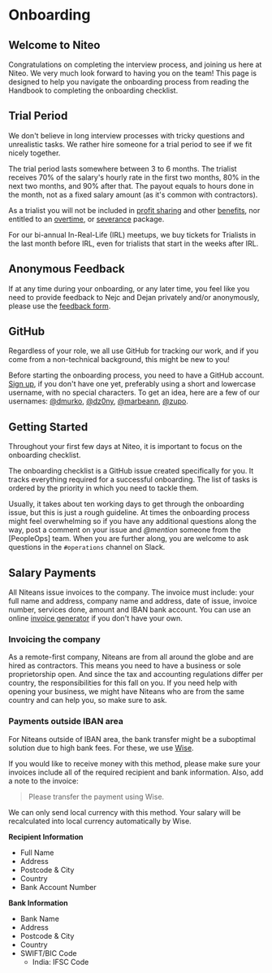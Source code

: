 # Onboarding

## Welcome to Niteo

Congratulations on completing the interview process, and joining us here at Niteo. We very much look forward to having you on the team! This page is designed to help you navigate the onboarding process from reading the Handbook to completing the onboarding checklist.

## Trial Period

We don't believe in long interview processes with tricky questions and unrealistic tasks. We rather hire someone for a trial period to see if we fit nicely together.

The trial period lasts somewhere between 3 to 6 months. The trialist receives 70% of the salary's hourly rate in the first two months, 80% in the next two months, and 90% after that. The payout equals to hours done in the month, not as a fixed salary amount (as it's common with contractors).

As a trialist you will not be included in [profit sharing](https://github.com/niteoweb/handbook/blob/master/5_People/profit-sharing.md) and other [benefits](https://github.com/niteoweb/handbook/blob/master/5_People/benefits.md), nor entitled to an [overtime](https://github.com/niteoweb/handbook/blob/master/5_People/career.md#working-hours), or [severance](https://github.com/niteoweb/handbook/blob/master/5_People/career.md#severance-policy) package. 

For our bi-annual In-Real-Life (IRL) meetups, we buy tickets for Trialists in the last month before IRL, even for trialists that start in the weeks after IRL.

## Anonymous Feedback

If at any time during your onboarding, or any later time, you feel like you need to provide feedback to Nejc and Dejan privately and/or anonymously, please use the [feedback form](https://niteoweb.github.io/feedback).

## GitHub

Regardless of your role, we all use GitHub for tracking our work, and if you come from a non-technical background, this might be new to you!

Before starting the onboarding process, you need to have a GitHub account. [Sign up](https://github.com/join), if you don't have one yet, preferably using a short and lowercase username, with no special characters. To get an idea, here are a few of our usernames: [@dmurko](https://github.com/dmurko), [@dz0ny](https://github.com/dz0ny), [@marbeann](https://github.com/marbeann), [@zupo](https://github.com/zupo).

## Getting Started

Throughout your first few days at Niteo, it is important to focus on the onboarding checklist.

The onboarding checklist is a GitHub issue created specifically for you. It tracks everything required for a successful onboarding. The list of tasks is ordered by the priority in which you need to tackle them.

Usually, it takes about ten working days to get through the onboarding issue, but this is just a rough guideline. At times the onboarding process might feel overwhelming so if you have any additional questions along the way, post a comment on your issue and _@mention_ someone from the [PeopleOps] team. When you are further along, you are welcome to ask questions in the `#operations` channel on Slack.

## Salary Payments

All Niteans issue invoices to the company. The invoice must include: your full name and address, company name and address, date of issue, invoice number, services done, amount and IBAN bank account. You can use an online [invoice generator](https://invoice-generator.com/) if you don't have your own.

### Invoicing the company

As a remote-first company, Niteans are from all around the globe and are hired as contractors. This means you need to have a business or sole proprietorship open. And since the tax and accounting regulations differ per country, the responsibilities for this fall on you. If you need help with opening your business, we might have Niteans who are from the same country and can help you, so make sure to ask.

### Payments outside IBAN area

For Niteans outside of IBAN area, the bank transfer might be a suboptimal solution due to high bank fees. For these, we use [Wise](https://wise.com/).

If you would like to receive money with this method, please make sure your invoices include all of the required recipient and bank information. Also, add a note to the invoice:

> Please transfer the payment using Wise.

We can only send local currency with this method. Your salary will be recalculated into local currency automatically by Wise.

**Recipient Information**
- Full Name
- Address
- Postcode & City
- Country
- Bank Account Number

**Bank Information**
- Bank Name
- Address
- Postcode & City
- Country
- SWIFT/BIC Code
   - India: IFSC Code
